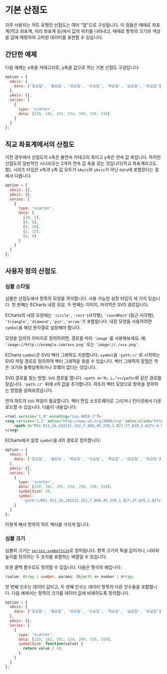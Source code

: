 # 기본 산점도

자주 사용되는 차트 유형인 산점도는 여러 "점"으로 구성됩니다. 이 점들은 때때로 좌표계(직교 좌표계, 지리 좌표계 등)에서 값의 위치를 나타내고, 때때로 항목의 크기와 색상을 값에 매핑하여 고차원 데이터를 표현할 수 있습니다.

## 간단한 예제

다음 예제는 x축을 카테고리로, y축을 값으로 하는 기본 산점도 구성입니다:

```js live
option = {
  xAxis: {
    data: ['일요일', '월요일', '화요일', '수요일', '목요일', '금요일', '토요일']
  },
  yAxis: {},
  series: [
    {
      type: 'scatter',
      data: [220, 182, 191, 234, 290, 330, 310]
    }
  ]
};
```

## 직교 좌표계에서의 산점도

이전 경우에서 산점도의 x축은 불연속 카테고리 축이고 y축은 연속 값 축입니다. 하지만 산점도의 일반적인 시나리오는 2개의 연속 값 축을 갖는 것입니다(직교 좌표계라고도 함). 시리즈 타입은 x축과 y축 값 모두가 `xAxis`와 `yAxis`가 아닌 `data`에 포함된다는 점에서 다릅니다.

```js live
option = {
  xAxis: {},
  yAxis: {},
  series: [
    {
      type: 'scatter',
      data: [
        [10, 5],
        [0, 8],
        [6, 10],
        [2, 12],
        [8, 9]
      ]
    }
  ]
};
```

## 사용자 정의 산점도

### 심볼 스타일

심볼은 산점도에서 항목의 모양을 의미합니다. 사용 가능한 설정 타입이 세 가지 있습니다. 첫 번째는 ECharts 내장 모양, 두 번째는 이미지, 마지막은 SVG 경로입니다.

ECharts의 내장 모양에는 `'circle'`, `'rect'`(사각형), `'roundRect'`(둥근 사각형), `'triangle'`, `'diamond'`, `'pin'`, `'arrow'`가 포함됩니다. 내장 모양을 사용하려면 `symbol`을 해당 문자열로 설정해야 합니다.

모양을 임의의 이미지로 정의하려면, 경로를 따라 `'image'`를 사용해보세요. 예: `'image://http://example.com/xxx.png'` 또는 `'image://./xxx.png'`.

ECharts `symbol`은 SVG 벡터 그래픽도 지원합니다. `symbol`을 `'path://'`로 시작하는 SVG 파일 경로로 정의하여 벡터 그래픽을 찾을 수 있습니다. 벡터 그래픽의 장점은 작은 크기와 들쭉날쭉하거나 흐맼이 없다는 것입니다.

SVG 경로를 찾는 방법: `SVG` 경로를 엽니다. `<path d="M… L…"></path>`와 같은 경로를 찾습니다. `'path://'` 뒤에 `d`의 값을 추가합니다. 하트의 벡터 모양으로 항목을 정의하는 방법을 살펴보겠습니다.

먼저 하트의 `SVG` 파일이 필요합니다. 벡터 편집 소프트웨어로 그리거나 인터넷에서 다운로드할 수 있습니다. 다음이 내용입니다:

```xml
<?xml version="1.0" encoding="iso-8859-1"?>
<svg version="1.1" xmlns="http://www.w3.org/2000/svg" xmlns:xlink="http://www.w3.org/1999/xlink" x="0px" y="0px" viewBox="0 0 51.997 51.997" style="enable-background:new 0 0 51.997 51.997;" xml:space="preserve">
    <path d="M51.911,16.242C51.152,7.888,45.239,1.827,37.839,1.827c-4.93,0-9.444,2.653-11.984,6.905 c-2.517-4.307-6.846-6.906-11.697-6.906c-7.399,0-13.313,6.061-14.071,14.415c-0.06,0.369-0.306,2.311,0.442,5.478 c1.078,4.568,3.568,8.723,7.199,12.013l18.115,16.439l18.426-16.438c3.631-3.291,6.121-7.445,7.199-12.014 C52.216,18.553,51.97,16.611,51.911,16.242z"/>
</svg>
```

ECharts에서 설정 `symbol`을 d의 경로로 정의합니다:

```js live
option = {
  xAxis: {
    data: ['일요일', '월요일', '화요일', '수요일', '목요일', '금요일', '토요일']
  },
  yAxis: {},
  series: [
    {
      type: 'scatter',
      data: [220, 182, 191, 234, 290, 330, 310],
      symbolSize: 20,
      symbol:
        'path://M51.911,16.242C51.152,7.888,45.239,1.827,37.839,1.827c-4.93,0-9.444,2.653-11.984,6.905 c-2.517-4.307-6.846-6.906-11.697-6.906c-7.399,0-13.313,6.061-14.071,14.415c-0.06,0.369-0.306,2.311,0.442,5.478 c1.078,4.568,3.568,8.723,7.199,12.013l18.115,16.439l18.426-16.438c3.631-3.291,6.121-7.445,7.199-12.014 C52.216,18.553,51.97,16.611,51.911,16.242z'
    }
  ]
};
```

이렇게 해서 항목의 하트 벡터를 가지게 됩니다.

### 심볼 크기

심볼의 크기는 [`series.symbolSize`](${optionPath}series-scatter.symbolSize)로 정의됩니다. 항목 크기의 픽셀 값이거나, 너비와 높이를 정의하는 두 숫자를 포함하는 배열일 수 있습니다.

또한 콜백 함수로도 정의할 수 있습니다. 다음은 형식의 예입니다:

```ts
(value: Array | number, params: Object) => number | Array;
```

첫 번째 인수는 데이터 값이고, 두 번째 인수는 데이터 항목의 다른 인수들을 포함합니다. 다음 예에서는 항목의 크기를 데이터 값에 비례하도록 정의합니다.

```js live
option = {
  xAxis: {
    data: ['일요일', '월요일', '화요일', '수요일', '목요일', '금요일', '토요일']
  },
  yAxis: {},
  series: [
    {
      type: 'scatter',
      data: [220, 182, 191, 234, 290, 330, 310],
      symbolSize: function(value) {
        return value / 10;
      }
    }
  ]
};
```
